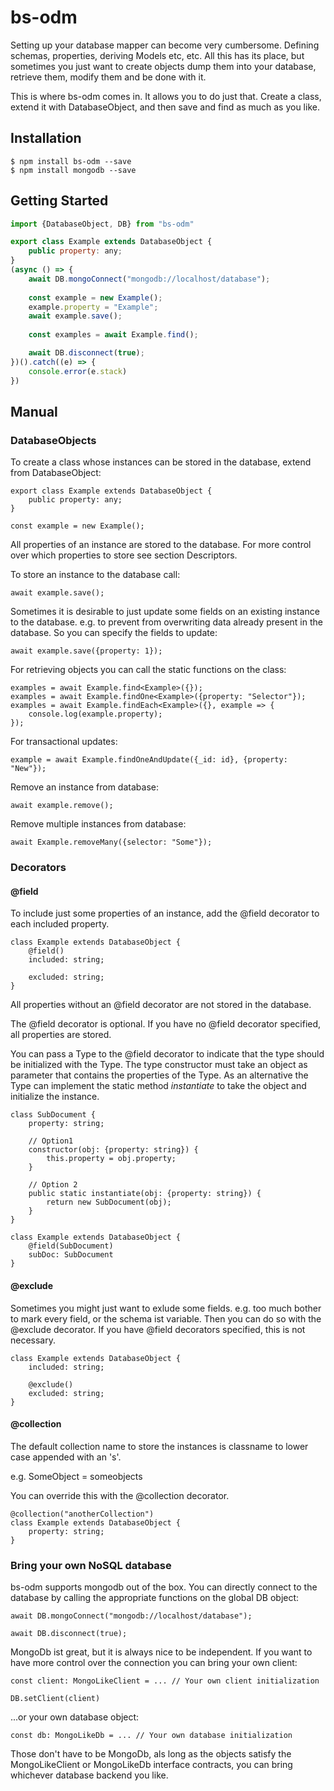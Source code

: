 ﻿# bs-odm

Setting up your database mapper can become very cumbersome. Defining schemas, properties, deriving Models etc, etc.
All this has its place, but sometimes you just want to create objects dump them into your database, retrieve them, modify them and be done with it.

This is where bs-odm comes in. It allows you to do just that.
Create a class, extend it with DatabaseObject, and then save and find as much as you like.

## Installation

    $ npm install bs-odm --save
    $ npm install mongodb --save
    
## Getting Started

```js
import {DatabaseObject, DB} from "bs-odm"

export class Example extends DatabaseObject {
    public property: any;
}
(async () => {
    await DB.mongoConnect("mongodb://localhost/database");
    
    const example = new Example();
    example.property = "Example";
    await example.save();
    
    const examples = await Example.find();

    await DB.disconnect(true);
})().catch((e) => {
    console.error(e.stack)
})
```

## Manual
### DatabaseObjects

To create a class whose instances can be stored in the database, extend from DatabaseObject:

    export class Example extends DatabaseObject {
        public property: any;
    }
    
    const example = new Example();

All properties of an instance are stored to the database. For more control over which properties to store see section Descriptors.

To store an instance to the database call:

    await example.save();
    
Sometimes it is desirable to just update some fields on an existing instance to the database.
e.g. to prevent from overwriting data already present in the database.
So you can specify the fields to update:

    await example.save({property: 1});

For retrieving objects you can call the static functions on the class:

    examples = await Example.find<Example>({});
    examples = await Example.findOne<Example>({property: "Selector"});
    examples = await Example.findEach<Example>({}, example => {
        console.log(example.property);
    });
    
For transactional updates:

    example = await Example.findOneAndUpdate({_id: id}, {property: "New"});
    
Remove an instance from database:

    await example.remove();
    
Remove multiple instances from database:

    await Example.removeMany({selector: "Some"});

### Decorators

#### @field

To include just some properties of an instance, add the @field decorator to each included property.

    class Example extends DatabaseObject {
        @field()
        included: string;
        
        excluded: string;
    }
    
All properties without an @field decorator are not stored in the database.

The @field decorator is optional. If you have no @field decorator specified, all properties are stored.

You can pass a Type to the @field decorator to indicate that the type should be initialized with the Type.
The type constructor must take an object as parameter that contains the properties of the Type.
As an alternative the Type can implement the static method _instantiate_ to take the object and initialize the instance.

    class SubDocument {
        property: string;
        
        // Option1 
        constructor(obj: {property: string}) {
            this.property = obj.property;
        } 
        
        // Option 2
        public static instantiate(obj: {property: string}) {
            return new SubDocument(obj);
        }
    }
    
    class Example extends DatabaseObject {
        @field(SubDocument)
        subDoc: SubDocument
    }

#### @exclude

Sometimes you might just want to exlude some fields. e.g. too much bother to mark every field, or the schema ist variable.
Then you can do so with the @exclude decorator. If you have @field decorators specified, this is not necessary.

    class Example extends DatabaseObject {
        included: string;
        
        @exclude()
        excluded: string;
    }

#### @collection

The default collection name to store the instances is classname to lower case appended with an 's'.

e.g. SomeObject = someobjects

You can override this with the @collection decorator.

    @collection("anotherCollection")
    class Example extends DatabaseObject {
        property: string;
    }

### Bring your own NoSQL database

bs-odm supports mongodb out of the box. You can directly connect to the database by calling the appropriate functions on the global DB object:

    await DB.mongoConnect("mongodb://localhost/database");
        
    await DB.disconnect(true);

MongoDb ist great, but it is always nice to be independent.
If you want to have more control over the connection you can bring your own client:

    const client: MongoLikeClient = ... // Your own client initialization
    
    DB.setClient(client)
    
...or your own database object:

    const db: MongoLikeDb = ... // Your own database initialization
    
Those don't have to be MongoDb, als long as the objects satisfy the MongoLikeClient or MongoLikeDb interface contracts,
you can bring whichever database backend you like.

